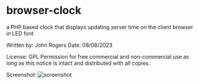 # browser-clock
a PHP based clock that displays updating server time on the client browser in LED font

Written by: John Rogers
Date: 08/08/2023

License: GPL
Permission for free commercial and non-commercial use as long as this notice is intact and distributed with all copies.

Screenshot:
![screenshot]([https://github.com/K1WIZ/browser-clock/blob/main/clock-screenshot.png](https://github.com/K1WIZ/browser-clock/blob/main/clock-screenshot.png?raw=true)https://github.com/K1WIZ/browser-clock/blob/main/clock-screenshot.png?raw=true)
